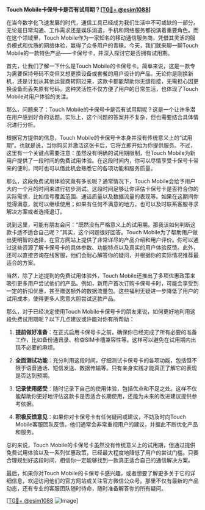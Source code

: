 **Touch Mobile卡保号卡是否有试用期？[[TG💪+ @esim1088](https://t.me/s/esim1088)]**

在当今数字化飞速发展的时代，通信工具已经成为我们生活中不可或缺的一部分。无论是日常沟通、工作需求还是娱乐消遣，手机和网络服务都扮演着重要角色。而在这个领域里，Touch Mobile作为一家知名的移动通信服务商，凭借其灵活的服务模式和优质的网络体验，赢得了众多用户的青睐。今天，我们就来聊一聊Touch Mobile的一款特色产品——卡保号卡，并深入探讨它是否拥有试用期。

首先，让我们了解一下什么是Touch Mobile的卡保号卡。简单来说，这是一款专为需要保持号码不变但又想更换设备或套餐的用户设计的产品。无论你是刚换新机，还是计划从其他运营商转网过来，这款卡都能帮助你无缝衔接，无需担心因更换设备而丢失原有号码。这种灵活性不仅方便了用户的日常生活，也体现了Touch Mobile对用户体验的关注。

那么，问题来了：Touch Mobile的卡保号卡是否有试用期呢？这是一个让许多潜在用户感到好奇的话题。实际上，这个问题的答案并不复杂，但也需要结合具体情况进行分析。

根据官方提供的信息，Touch Mobile的卡保号卡本身并没有传统意义上的“试用期”。也就是说，当你购买并激活这张卡后，它将立即开始为你提供服务。不过，这里有一个关键点需要注意：虽然没有明确的试用期限制，但Touch Mobile为新用户提供了一段时间的免费试用体验。在这段时间内，你可以尽情享受卡保号卡带来的便利，同时也可以借此机会熟悉它的各项功能和服务质量。

那么，这段免费试用体验究竟有多长呢？通常情况下，Touch Mobile会给予用户大约一个月的时间来进行初步测试。这段时间足够让你评估卡保号卡是否符合你的实际需求，比如信号覆盖范围、通话质量以及数据流量的表现等。如果在这期间你觉得满意，就可以继续使用；如果有任何不满意的地方，也可以及时联系客服寻求解决方案或者选择退订。

说到这里，可能有朋友会问：“既然没有严格意义上的试用期，那我该如何判断这款卡适不适合自己呢？”其实，这个问题很好回答。Touch Mobile为了帮助用户做出更明智的选择，在官方网站上提供了非常详尽的产品介绍和用户评价。你可以通过这些资源了解卡保号卡的具体参数、功能特点以及真实的用户体验反馈。此外，还可以直接咨询在线客服，他们会耐心解答你的疑问，并根据你的实际情况推荐最适合的方案。

当然，除了上述提到的免费试用体验外，Touch Mobile还推出了多项优惠政策来吸引更多用户尝试他们的产品。例如，新用户首次订购卡保号卡时，可能会享受到一定的折扣优惠，甚至赠送额外的数据流量包。这些福利无疑进一步降低了用户的试用成本，使得更多人愿意大胆尝试这款产品。

那么，对于已经决定使用Touch Mobile卡保号卡的朋友来说，如何更好地利用这段免费试用期呢？以下几点建议或许能对你有所帮助：

1. **提前做好准备**：在正式启用卡保号卡之前，确保你已经完成了所有必要的准备工作，比如备份通讯录、检查SIM卡槽兼容性等。这样可以避免在试用期内出现不必要的麻烦。
   
2. **全面测试功能**：充分利用这段时间，仔细测试卡保号卡的各项功能，包括但不限于语音通话、短信发送、数据传输等。只有亲身实践才能真正了解它的表现是否达到预期。
   
3. **记录使用感受**：随时记录下自己的使用体验，包括优点和不足之处。这样不仅能帮助你更好地评估这款卡是否适合长期使用，还能为未来的改进建议提供参考依据。

4. **积极反馈意见**：如果你对卡保号卡有任何疑问或建议，不妨及时向Touch Mobile客服团队反馈。他们通常会非常重视用户的建议，并据此不断优化产品和服务。

总的来说，Touch Mobile的卡保号卡虽然没有传统意义上的试用期，但通过提供免费试用体验以及一系列优惠政策，已经最大程度地降低了用户的尝试门槛。只要合理规划好这段时间，相信你一定能够找到一款真正适合自己的通信解决方案。

最后，如果你对Touch Mobile的卡保号卡感兴趣，或者想要了解更多关于它的详细信息，欢迎访问他们的官方网站或关注官方微信公众号。那里不仅有最新的产品动态，还有专业的客服团队随时待命，随时准备解答你的所有疑问。

[[TG💪+ @esim1088](https://t.me/s/esim1088) ![Image](https://i.postimg.cc/4NQfJmqS/Snipaste-2025-05-13-00-14-12.png)]
